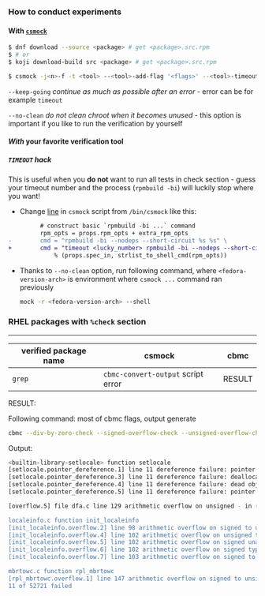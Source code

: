 ### How to conduct experiments

#### With [`csmock`](https://github.com/csutils/csmock)

```bash
$ dnf download --source <package> # get <package>.src.rpm
$ # or 
$ koji download-build src <package> # get <package>.src.rpm

$ csmock -j<n>-f -t <tool> --<tool>-add-flag '<flags>' --<tool>-timeout <n> --keep-going --no-clean ./<package>.src.rpm # add vim, if your planing to experiment manualy
```

`--keep-going` *continue as much as possible after an error* - error can be for example `timeout` 

`--no-clean` *do not clean chroot when it becomes unused* - this option is important if you like to run the verification by yourself

#### *With* your favorite verification tool

##### `TIMEOUT` hack

This is useful when you __do not__ want to run all tests in check section - guess your timeout number and the process (`rpmbuild -bi`) will luckily stop where you want!

* Change [line](https://github.com/csutils/csmock/blob/main/py/csmock#L283) in `csmock` script from `/bin/csmock`  like this:

```diff
         # construct basic `rpmbuild -bi ...` command
         rpm_opts = props.rpm_opts + extra_rpm_opts
-        cmd = "rpmbuild -bi --nodeps --short-circuit %s %s" \
+        cmd = "timeout <lucky_number> rpmbuild -bi --nodeps --short-circuit %s %s" \
             % (props.spec_in, strlist_to_shell_cmd(rpm_opts)) 
```

* Thanks to `--no-clean` option, run following command, where `<fedora-version-arch>` is environment where `csmock ...` command ran previously

    ```bash
    mock -r <fedora-version-arch> --shell
    ```

### RHEL packages with `%check` section

-----

| verified package name | csmock                              | cbmc   |
| --------------------- | ----------------------------------- | ------ |
| `grep`                | `cbmc-convert-output`  script error | RESULT |

RESULT:

Following command: most of cbmc flags, output generate 

```bash
cbmc --div-by-zero-check --signed-overflow-check --unsigned-overflow-check --pointer-overflow-check --conversion-check --undefined-shift-check --float-overflow-check --nan-check --unwind 1 --memory-leak-check --pointer-check ./grep | grep ": FAILURE"
```

Output:

```bash
<builtin-library-setlocale> function setlocale
[setlocale.pointer_dereference.1] line 11 dereference failure: pointer NULL in *locale: FAILURE
[setlocale.pointer_dereference.3] line 11 dereference failure: deallocated dynamic object in *locale: FAILURE
[setlocale.pointer_dereference.4] line 11 dereference failure: dead object in *locale: FAILURE
[setlocale.pointer_dereference.5] line 11 dereference failure: pointer outside object bounds in *locale: FAILURE

[overflow.5] file dfa.c line 129 arithmetic overflow on unsigned - in (((charclass_word)1 << 64 - 1) << 1) - (unsigned long int)1: FAILURE

localeinfo.c function init_localeinfo
[init_localeinfo.overflow.2] line 98 arithmetic overflow on signed to unsigned type conversion in (unsigned char)i: FAILURE
[init_localeinfo.overflow.4] line 102 arithmetic overflow on unsigned to signed type conversion in (signed int)-len: FAILURE
[init_localeinfo.overflow.5] line 102 arithmetic overflow on signed unary minus in -((signed int)-len): FAILURE
[init_localeinfo.overflow.6] line 102 arithmetic overflow on signed type conversion in (signed char)(len <= (unsigned long int)1 ? 1 : -((signed int)-len)): FAILURE
[init_localeinfo.overflow.7] line 103 arithmetic overflow on signed to unsigned type conversion in (unsigned int)wc: FAILURE

mbrtowc.c function rpl_mbrtowc
[rpl_mbrtowc.overflow.1] line 147 arithmetic overflow on signed to unsigned type conversion in (size_t)-2: FAILURE
11 of 52721 failed
```



